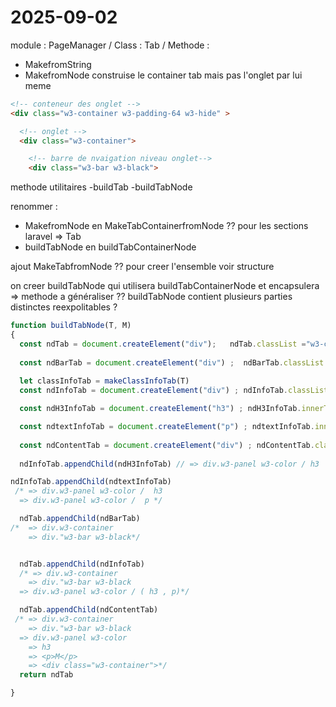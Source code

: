 # 2025-09-02
module : PageManager / Class : Tab / Methode : 

- MakefromString
- MakefromNode
construise le container tab mais pas l'onglet par lui meme
```html
<!-- conteneur des onglet -->
<div class="w3-container w3-padding-64 w3-hide" >

  <!-- onglet -->
  <div class="w3-container">

    <!-- barre de nvaigation niveau onglet-->
    <div class="w3-bar w3-black">
```


methode utilitaires
-buildTab
-buildTabNode

renommer :
- MakefromNode en MakeTabContainerfromNode  ?? pour les sections laravel => Tab 
- buildTabNode en buildTabContainerNode

ajout MakeTabfromNode ?? pour creer l'ensemble voir structure


on creer buildTabNode qui utilisera buildTabContainerNode et encapsulera => methode a généraliser ??
buildTabNode contient plusieurs parties distinctes reexpolitables ?




```js
function buildTabNode(T, M)
{
  const ndTab = document.createElement("div");   ndTab.classList ="w3-container" => div.w3-container
  
  const ndBarTab = document.createElement("div") ;  ndBarTab.classList = "w3-bar w3-black";  ndBarTab.innerHTML="w3-bar" // => div.w3-bar w3-black
  
  let classInfoTab = makeClassInfoTab(T)
  const ndInfoTab = document.createElement("div") ; ndInfoTab.classList = classInfoTab //   => div.w3-panel w3-color

  const ndH3InfoTab = document.createElement("h3") ; ndH3InfoTab.innerText = T //   => <h3>T</h3>

  const ndtextInfoTab = document.createElement("p") ; ndtextInfoTab.innerText = M //   => <p>M</p>
  
  const ndContentTab = document.createElement("div") ; ndContentTab.classList ="w3-container" //  => <div class="w3-container">
  
  ndInfoTab.appendChild(ndH3InfoTab) // => div.w3-panel w3-color / h3

ndInfoTab.appendChild(ndtextInfoTab)
 /* => div.w3-panel w3-color /  h3
  => div.w3-panel w3-color /  p */

  ndTab.appendChild(ndBarTab) 
/*  => div.w3-container
    => div."w3-bar w3-black*/


  ndTab.appendChild(ndInfoTab)
  /* => div.w3-container
    => div."w3-bar w3-black
  => div.w3-panel w3-color / ( h3 , p)*/

  ndTab.appendChild(ndContentTab)
 /* => div.w3-container
    => div."w3-bar w3-black
  => div.w3-panel w3-color
    => h3
    => <p>M</p>
    => <div class="w3-container">*/
  return ndTab

}
```
